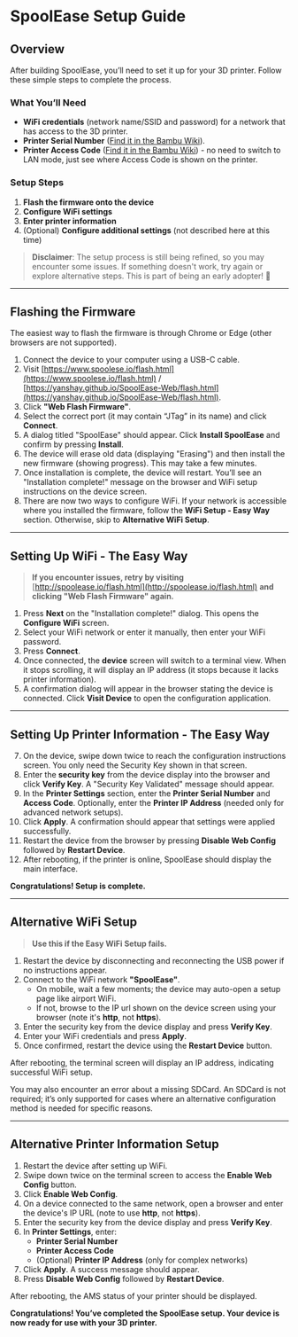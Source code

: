# SpoolEase Setup Guide

## Overview

After building SpoolEase, you’ll need to set it up for your 3D printer. Follow these simple steps to complete the process.

### What You’ll Need

- **WiFi credentials** (network name/SSID and password) for a network that has access to the 3D printer.
- **Printer Serial Number** ([Find it in the Bambu Wiki](https://wiki.bambulab.com/en/general/find-sn)).
- **Printer Access Code** ([Find it in the Bambu Wiki](https://wiki.bambulab.com/en/knowledge-sharing/enable-lan-mode)) - no need to switch to LAN mode, just see where Access Code is shown on the printer.

### Setup Steps

1. **Flash the firmware onto the device**
2. **Configure WiFi settings**
3. **Enter printer information**
4. (Optional) **Configure additional settings** (not described here at this time)

> **Disclaimer**: The setup process is still being refined, so you may encounter some issues. If something doesn't work, try again or explore alternative steps. This is part of being an early adopter! 🙂

---

## Flashing the Firmware

The easiest way to flash the firmware is through Chrome or Edge (other browsers are not supported).

1. Connect the device to your computer using a USB-C cable.
2. Visit [https://www.spoolese.io/flash.html](https://www.spoolese.io/flash.html) /  [https://yanshay.github.io/SpoolEase-Web/flash.html](https://yanshay.github.io/SpoolEase-Web/flash.html).
3. Click **"Web Flash Firmware"**.
4. Select the correct port (it may contain “JTag” in its name) and click **Connect**.
5. A dialog titled "SpoolEase" should appear. Click **Install SpoolEase** and confirm by pressing **Install**.
6. The device will erase old data (displaying "Erasing") and then install the new firmware (showing progress). This may take a few minutes.
7. Once installation is complete, the device will restart. You’ll see an "Installation complete!" message on the browser and WiFi setup instructions on the device screen.
8. There are now two ways to configure WiFi. If your network is accessible where you installed the firmware, follow the **WiFi Setup - Easy Way** section. Otherwise, skip to **Alternative WiFi Setup**.

---

## Setting Up WiFi - The Easy Way

> **If you encounter issues, retry by visiting** [http://spoolease.io/flash.html](http://spoolease.io/flash.html) **and clicking "Web Flash Firmware" again.**

1. Press **Next** on the "Installation complete!" dialog. This opens the **Configure WiFi** screen.
2. Select your WiFi network or enter it manually, then enter your WiFi password.
3. Press **Connect**.
4. Once connected, the **device** screen will switch to a terminal view. When it stops scrolling, it will display an IP address (it stops because it lacks printer information).
5. A confirmation dialog will appear in the browser stating the device is connected. Click **Visit Device** to open the configuration application.

---

## Setting Up Printer Information - The Easy Way

7. On the device, swipe down twice to reach the configuration instructions screen. You only need the Security Key shown in that screen.
8. Enter the **security key** from the device display into the browser and click **Verify Key**. A "Security Key Validated" message should appear.
9. In the **Printer Settings** section, enter the **Printer Serial Number** and **Access Code**. Optionally, enter the **Printer IP Address** (needed only for advanced network setups).
10. Click **Apply**. A confirmation should appear that settings were applied successfully.
11. Restart the device from the browser by pressing **Disable Web Config** followed by **Restart Device**.
12. After rebooting, if the printer is online, SpoolEase should display the main interface.

**Congratulations! Setup is complete.**

---

## Alternative WiFi Setup

> **Use this if the Easy WiFi Setup fails.**

1. Restart the device by disconnecting and reconnecting the USB power if no instructions appear.
2. Connect to the WiFi network **"SpoolEase"**.
   - On mobile, wait a few moments; the device may auto-open a setup page like airport WiFi.
   - If not, browse to the IP url shown on the device screen using your browser (note it's **http**, not **https**).
3. Enter the security key from the device display and press **Verify Key**.
4. Enter your WiFi credentials and press **Apply**.
5. Once confirmed, restart the device using the **Restart Device** button.

After rebooting, the terminal screen will display an IP address, indicating successful WiFi setup.

You may also encounter an error about a missing SDCard. An SDCard is not required; it’s only supported for cases where an alternative configuration method is needed for specific reasons.

---

## Alternative Printer Information Setup

1. Restart the device after setting up WiFi.
2. Swipe down twice on the terminal screen to access the **Enable Web Config** button.
3. Click **Enable Web Config**.
4. On a device connected to the same network, open a browser and enter the device's IP URL (note to use **http**, not **https**).
5. Enter the security key from the device display and press **Verify Key**.
6. In **Printer Settings**, enter:
   - **Printer Serial Number**
   - **Printer Access Code**
   - (Optional) **Printer IP Address** (only for complex networks)
7. Click **Apply**. A success message should appear.
8. Press **Disable Web Config** followed by **Restart Device**.

After rebooting, the AMS status of your printer should be displayed.

**Congratulations! You’ve completed the SpoolEase setup. Your device is now ready for use with your 3D printer.**

